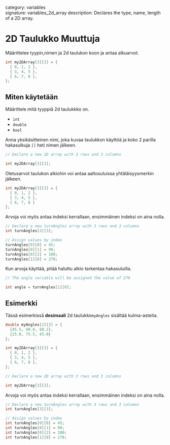 category: variables  
signature: variables_2d_array
description: Declares the type, name, length of a 2D array. 

# 2D Taulukko Muuttuja

Määrittelee tyypin,nimen ja 2d taulukon koon ja antaa alkuarvot. 

```cpp
int my2DArray[3][3] = { 
  { 0, 1, 2 },
  { 3, 4, 5 },
  { 6, 7, 8 },
};
```

## Miten käytetään

Määrittele mitä tyyppiä 2d taulukkko on. 

- `int`
- `double`
- `bool`

Anna yksikäsitteinen nimi, joka kuvaa taulukkon käyttöä ja koko 2 parilla hakasulkuja `[]` heti nimen jälkeen. 

```cpp
// Declare a new 2D array with 3 rows and 3 columns

int my2DArray[3][3];
```
Oletusarvot taulukon alkiohin voi antaa aaltosuluissa yhtäläisyysmerkin jälkeen.

```cpp
int my2DArray[3][3] = { 
  { 0, 1, 2 },
  { 3, 4, 5 },
  { 6, 7, 8 }
};
```

Arvoja voi myös antaa indeksi kerrallaan, ensimmäinen indeksi on aina nolla. 

```cpp
// Declare a new turnAngles array with 3 rows and 3 columns
int turnAngles[3][3];

// Assign values by index
turnAngles[0][0] = 45;
turnAngles[0][1] = 90;
turnAngles[0][2] = 180;
turnAngles[1][0] = 270;
```

Kun arvoja käyttää, pitää haluttu alkio tarkentaa hakasuluilla.

```cpp
// The angle variable will be assigned the value of 270

int angle = turnAngles[1][0];
```

## Esimerkki

Tässä esimerkissä **desimaali** 2d taulukko`myAngles` sisältää kulma-asteita.

```cpp
double myAngles[2][3] = {
  {45.5, 90.0, 88.2},
  {25.0, 75.5, 45.0}
};
```


```cpp
int my2DArray[3][3] = { 
  { 0, 1, 2 },
  { 3, 4, 5 },
  { 6, 7, 8 },
};
```

```cpp
// Declare a new 2D array with 3 rows and 3 columns

int my2DArray[3][3];
```


Arvoja voi myös antaa indeksi kerrallaan, ensimmäinen indeksi on aina nolla. 

```cpp
// Declare a new turnAngles array with 3 rows and 3 columns
int turnAngles[3][3];

// Assign values by index
int turnAngles[0][0] = 45;
int turnAngles[0][1] = 90;
int turnAngles[0][2] = 180;
int turnAngles[1][0] = 270;
```


<advanced>
</advanced>